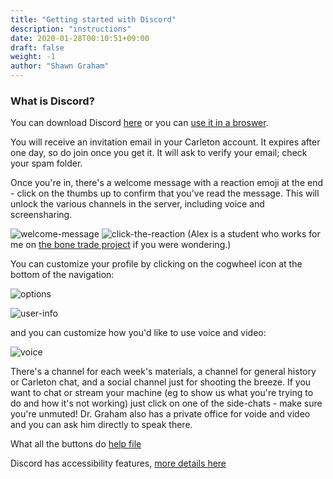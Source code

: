 ```yaml
---
title: "Getting started with Discord"
description: "instructions"
date: 2020-01-28T00:10:51+09:00
draft: false
weight: -1
author: "Shawn Graham"
---
```


### What is Discord?

You can download Discord [here](https://discordapp.com/apps) or you can [use it in a broswer](https://discordapp.com/app).

You will receive an invitation email in your Carleton account. It expires after one day, so do join once you get it. It will ask to verify your email; check your spam folder.

Once you're in, there's a welcome message with a reaction emoji at the end - click on the thumbs up to confirm that you've read the message. This will unlock the various channels in the server, including voice and screensharing.

![welcome-message](/images/discord/first-welcome-message.png)
![click-the-reaction](/images/discord/click-here.png)
(Alex is a student who works for me on [the bone trade project](http://bonetrade.github.io) if you were wondering.)


You can customize your profile by clicking on the cogwheel icon at the bottom of the navigation:

![options](/images/discord/options-location.png)

![user-info](/images/discord/user-info.png)

and you can customize how you'd like to use voice and video:

![voice](/images/discord/voice-settings.png)

There's a channel for each week's materials, a channel for general history or Carleton chat, and a social channel just for shooting the breeze. If you want to chat or stream your machine (eg to show us what you're trying to do and how it's not working) just click on one of the side-chats - make sure you're unmuted! Dr. Graham also has a private office for voide and video and you can ask him directly to speak there.

What all the buttons do [help file](https://support.discordapp.com/hc/en-us/categories/200404398)

Discord has accessibility features, [more details here](https://support.discordapp.com/hc/en-us/articles/360035966492-Screen-Reader-Data-Toggle)
